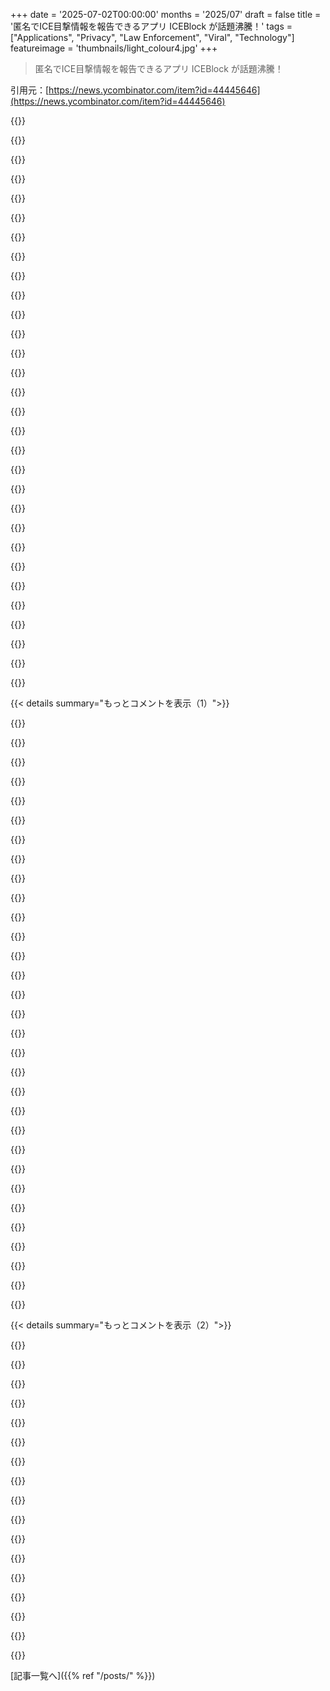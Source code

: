 +++
date = '2025-07-02T00:00:00'
months = '2025/07'
draft = false
title = '匿名でICE目撃情報を報告できるアプリ ICEBlock が話題沸騰！'
tags = ["Applications", "Privacy", "Law Enforcement", "Viral", "Technology"]
featureimage = 'thumbnails/light_colour4.jpg'
+++

> 匿名でICE目撃情報を報告できるアプリ ICEBlock が話題沸騰！

引用元：[https://news.ycombinator.com/item?id=44445646](https://news.ycombinator.com/item?id=44445646)




{{<matomeQuote body="警察活動を避けるのが悪いことだとは思えないな。悪いことしてるかどうかにかかわらず、単に飲酒検問で足止めされたり、警察車両8台が1車線潰してK-9捜索してるせいで交通渋滞に巻き込まれたりしたくないだけ。自分みたいな有色人種のアメリカ市民にとっては、空港以外で身分証を見せろと言われたり、〈証明しろ〉と probing questions（踏み込んだ質問）をされたりする可能性があるだけで、そんな場所に近づきたくないって事前に知りたい気持ちになるのに十分だよ。" userName="neither_color" createdAt="2025/07/02 16:09:50" color="">}}




{{<matomeQuote body="このアプリのメリットを吟味する意味なんてほとんどない。このアプリの存在そのものが、警察国家樹立を目指す政府の試みへの抵抗を示してるんだよ。だから彼らはアプリに反対してるんだ。アプリが何をするかなんて本当は気にしてない。ボタンを押したら「boo ICE」って言うだけのアプリだとしても、〈警察官の命を危険にさらす〉って喜んで主張するだろうね。(ついでに独立メディアも攻撃できるから、なおさら魅力的な標的になるんだ)" userName="afavour" createdAt="2025/07/02 17:14:29" color="#ff33a1">}}




{{<matomeQuote body="真面目な質問だけど、警察の場所や情報を共有したり、その情報を広めたりするのは違法なの？軍の配置に関する情報なら扱いが違うだろうとは思うけど、この場合は法律がどう適用されるのか気になるね。Wazeもユーザーが警察の存在や検問に関する情報を共有できるアプリだけど、あれも一部の人には便利だけど、文脈によっては否定的な意味合いを持つ可能性もあるよね。" userName="wslh" createdAt="2025/07/02 18:16:44" color="">}}




{{<matomeQuote body="カーナビアプリは昔から警察の活動を含む、避けたい交通状況を報告してるじゃん。警察と関わって一日が良くなることなんて絶対にないから、できるだけ避けるのは賢明なことだよ。" userName="marssaxman" createdAt="2025/07/02 16:47:45" color="">}}




{{<matomeQuote body="被害者として警察を呼んだ経験がないなんて、幸運だね。みんな忘れがちだけど、警察だって命を救うこともあるんだよ。" userName="datpuz" createdAt="2025/07/02 16:54:13" color="">}}




{{<matomeQuote body="誰もそんなこと忘れてないよ、ただ、不正行為や不祥事がそれを台無しにしてるんだ。多くのコミュニティでは、犯罪を報告することで助けられるよりも、自分にとって更なる問題を引き起こす可能性を比較検討しなきゃいけない。助けてくれないことから、盗難、レイプ、あるいは誤って撃たれることまでね。アメリカの警察署は大部分が法律の上に立ってるから、一般人は本当に助けてくれる良い警察官に当たるか、何年も同僚に不正行為を隠蔽されてきた悪い警察官に当たるか分からないんだ。警察の世論を気にする人は、説明責任と監視に焦点を当てて、国民の信頼を再構築すべきだよ。" userName="acdha" createdAt="2025/07/02 17:04:01" color="#ff33a1">}}




{{<matomeQuote body="君の質問は意味があって意図も良いけど、無関係かもしれないことを指摘させてくれ。政権が法体系、法律の基盤全体を無視し、逆らっている時は、行動の合法性なんてどうでもいいんだ。もう守られてない基準で自分を評価しようとするようなものさ。代わりに、政権との立ち位置に基づいて自分を評価しなよ。肌の色を含むどんな理由であれ彼らに嫌われたら、君の行動の中に何かしらの国家安全保障上の脅威を見つけるだろう。あるいは、まず罰してから、後で〈修正不可能〉だと主張するかもしれない。一方で、もし彼らに必要とされているなら、許可されていない個人への極秘情報の漏洩でさえ完全に無視するだろうね。" userName="goku12" createdAt="2025/07/03 03:31:06" color="#ff33a1">}}




{{<matomeQuote body="正直に言わせてもらうと、欠点もあるけど、アメリカの警察は世界で最も腐敗が少ない部類に入るよ。警察に出会うたびに現金を渡す準備が必要な場所もあるんだから。" userName="AlexandrB" createdAt="2025/07/02 17:14:30" color="">}}




{{<matomeQuote body="＞ アメリカの警察は世界で最も腐敗が少ない部類に入るよ<br>それを判断基準にするのは良くないと思うな（先進国と比べたら真実だとも思わないけど）。<br>確かに、第三世界の国々はもっと腐敗した警察組織を持ってるだろうね。でも、アメリカの警察は多種多様なやり方で腐敗してるし、それがどれほど受け入れがたいことか、はっきりさせるべきだ。世界のどこか他の場所で誰かがもっとひどいからといって、それがどうでもいいことにはならない。" userName="afavour" createdAt="2025/07/02 17:17:07" color="#785bff">}}




{{<matomeQuote body="不法滞在者を国外追放するのは憲法に沿ってるけど、適正な手続きなしで追放するのはダメじゃん。" userName="thinkharderdev" createdAt="2025/07/03 10:43:26" color="">}}




{{<matomeQuote body="権威主義的なRussiaよりマシ、みたいな米国の欠点を誤魔化す議論はマジで理解できないな。なぜもっと酷い場所と自分たちを比較するわけ？自分たちの理想や基準に照らして、もっと良くする努力をすべきだろ？" userName="jvergeldedios" createdAt="2025/07/02 17:57:28" color="">}}




{{<matomeQuote body="真面目に聞きたいんだけどさ、ある政権が数千万人の不法入国を許したとするじゃん。全員に、ビザの期限切れとか少人数に対応できるような、いくつもの裁判手続きが必要って言うの？裁判所はこんな数のケース、合理的な期間で処理できるわけない。一生裁判やって、その間に子供が生まれて、結局将来の政権に滞在許可されて永遠に居座る。それってもう市民にするのとほぼ一緒じゃん。何十年も裁判する以外の解決策、何か提案ある？相手側は、全員居座らせる以外にちゃんとした解決策持ってないみたいに見えるんだけど。もしかしたら俺が見落としてて、向こうの意見を聞いてないだけかな。" userName="Dig1t" createdAt="2025/07/04 00:29:32" color="#ff5733">}}




{{<matomeQuote body="親を訪ねたときに経済の話になるといつもそう。他の先進国にはある制度、例えば有給の育児休暇とかちゃんとした医療制度を主張すると、すぐに共産主義のEast Germanyの話を持ち出すんだよ、それが関係あるかのようにね。<br>うん、Mexicoの警察が腐敗してるのは知ってるよ。でも俺たちの警察には解決すべき全く別の問題があるんだ。別の国の別の問題を指摘しても何も貢献しないだろ。" userName="babypuncher" createdAt="2025/07/02 18:41:55" color="">}}




{{<matomeQuote body="＞他の先進国にある、有給の育児休暇とかちゃんとした医療制度<br>有給の親/家族休暇は、デッドウェイトロスやモラルハザードを生むし、労働のコストに反比例して労働を減らす傾向がある。特に高スキルの30代くらいの女性の労働に一番影響するね。労働者の期待生産性を下げるからこれは明らかだろ。家族の介護まで含めるとさらにだ。労働参加を増やせるって主張みたいだけど、期待生産性が低い参加が増えるのが、より少ない生産的な労働者より優れてるかは疑問だ。<br>なんで国の反対側にいるDebbieが子供を産むのに、俺が金払わなきゃいけないんだ？州の反対側にいるFredとかもね。<br>医療についてだけど、価格が下がれば需要が増えるのはよく知られてる。怪我や癌みたいに需要が完全に非弾力的なものもあるけど、かかりつけ医との最初のやり取りは弾力的だよ。将来の医療費を払わなくていいから自己管理を怠る人が増えることも考慮に入れると、将来的に非弾力的な需要が増える率が高まり、需要が増える。さらに価格が自由市場で決まらなくなることを考えると、価格発見が難しくなるし、力は一人の消費者にいくように見えるから、治療費は安く見積もられる可能性があって、それが開業医やイノベーションを減らすかも。間違ってるかもだけど…長いこと医療経済について考えてなかったからね。個人的には、みんなが開かれた市場で購入するように、仕事の福利厚生としての医療提供が強制的に切り離されるのを見たいな（私的なやり取りの間で交渉の自由が失われるのは気に入らないけど）。" userName="hellojesus" createdAt="2025/07/02 23:23:42" color="#45d325">}}




{{<matomeQuote body="＞何十年も裁判する以外の解決策、何か提案ある？相手側は、全員居座らせる以外にちゃんとした解決策持ってないみたいに見えるんだけど。<br>もう何十年もの裁判手続きを受け入れるべき時点に来てるんだと思うよ。本当の代替案は、適正手続きがないことで、何世代も前に生まれた市民でさえ逮捕に異議を唱える手続きがなくなることだ。そういう市民にそれが起きるのを防ぐ本当の抑止力は、報道と世間の注目だけど、意見を異にする人たちの人間性を剥ぎ取るように準備された人々によって、それがますます阻止されるように見える。この扱われ方を見ると、その1000万人を国に留まらせて将来似たようなことが起きるのを避けるというタイムラインは、確かに非常に魅力的に見えるね。二つの間違いは正しいことにはならない、ということわざ通りだ。" userName="lcnPylGDnU4H9OF" createdAt="2025/07/04 01:19:49" color="#ff33a1">}}




{{<matomeQuote body="＞その1000万人を国に留まらせて将来似たようなことが起きるのを避ける<br>でも俺が言いたいのはまさにこれなんだよ。これ、初めて起きたことじゃないし、何世代にもわたって何百万人と起きてるんだ。Reaganだって1980年代に何百万人も恩赦したろ。だからいつまで「OK、今回は君たち居てもいいけど、次はもっとちゃんとやろうね」って言い続けるつもりなの？何十年も経って、劇的な政治の変化なしには何も変わらないのは明らかだよ。Trumpが選ばれたのも基本的にはそれが理由だし。<br>システムを俯瞰して見るとさ：入るのは簡単、出るのは難しい。一人の大統領が法を執行しないだけで、法は基本的には無意味になる。追放はひどいって言う人が、全員ここに居座らせる以外の解決策を何も提示しないのは、なんか誠実さに欠けると思うんだ。「将来もっとちゃんとやろう」って言うのは、もう誰も受け入れない議論の域をはるかに超えてるよ。<br>なんで適正手続きを迅速化する法案を提案する人が誰もいないわけ？それくらいは穏健なアプローチに見えるけど。" userName="Dig1t" createdAt="2025/07/04 01:39:22" color="#45d325">}}




{{<matomeQuote body="君の言う通りだね。警察、特にICEの手下は怖くないけど、法執行機関と関わると日中が便利で快適になった試しがない。何か隠してるというより、自分にとっては単なる官僚的な面倒事で、関わらないで済むならそれに越したことはないんだ。<br>興味本位で聞くんだけど、公式に、何世代も前からのアメリカ生まれの市民って、ICEに協力したり答える義務が実際にあるのか、誰か知らない？" userName="kstrauser" createdAt="2025/07/02 16:26:20" color="">}}




{{<matomeQuote body="＞追放はひどいって言う人<br>いや、俺が言ってること、君は聞いてないよ。この特定の追放のやり方は、君や俺、そして他の誰でも、将来的に同じような形で追放される長期的なリスクに晒すんだ。合法的な滞在者にとっては、同じような形で追放されるより差し迫ったリスクだよ。適正手続きを迅速化なんてできないんだ、それがポイントだ。不法移民だっていう申し立てに対して、追い出される前に適正手続きが与えられないなら、もうダメージは確定してるし、親もここで生まれたアメリカ生まれだって証明できても意味がないんだ。" userName="lcnPylGDnU4H9OF" createdAt="2025/07/04 02:21:38" color="#38d3d3">}}




{{<matomeQuote body="法の支配は大事ってのは分かるし同意するよ。でもさ、前の政権がまず入国させる時にデュープロセス無視したって事実を無視してるよね？それは元の質問じゃないけどね。全員永遠に滞在させる以外の解決策を何も出してないじゃん。この時点では、有権者の大多数は全員に法廷での日を与えることより、全員帰国させることにもっと関心があるんだよ。＞デュープロセスを早めることはできないって？<br>法律もシステムも変えられるんだよ。真剣な善意の解決策ってのは、この2000万人を処理しなきゃいけないのにシステムが全然対応できてないっていう、我々が常に陥ってるケースに対応するために、デュープロセスに変更を提案することじゃない？" userName="Dig1t" createdAt="2025/07/04 02:32:08" color="">}}




{{<matomeQuote body="＞”なんで国の端にいるデビーが子供を産むために私が払わなきゃいけないの？州の向こうにいるフレッドのためは？”<br>だって彼らもあなたが受け取るのと同じ給付のために払ってるんだよ。あなたほど頻繁には恩恵を受けないかもしれないけどね。それが社会化の基礎だよ。税金から出すみんなの資源を、様々な活動や困ってる人のために共有して、できるだけ多くの個人（過去、現在、未来）に受け入れ可能な最低限の生活水準を与えるんだ。確か社会化の目標は、みんなを金持ちにしたり、すごく質の高い生活を与えることじゃない。それは、社会のメンバーが必要不可欠と見なすことについて、全員が同じ“最低”の基準を持てるようにすることで、その“最低”の基準が人道的かつ効率的であることなんだ。" userName="HaZeust" createdAt="2025/07/03 01:39:04" color="">}}




{{<matomeQuote body="俺の妻はちょうど1年前にUS Citizenになったばっかだよ。彼女がそんな混乱の近くにいたいわけないってのは確かだね。彼女の合法的な地位は、チップを積んだICEの新人野郎からの保護を基本的に全く提供してくれないんだ。" userName="velcrovan" createdAt="2025/07/02 18:32:16" color="">}}




{{<matomeQuote body="NZのWazeは警察からの脅迫を受けてこの機能を削除したよ。地元のソーシャルメディアグループに飲酒検問所とか移動式スピードカメラについて投稿したら、約30%の人に叱られるね。" userName="dzhiurgis" createdAt="2025/07/02 20:18:18" color="#ff33a1">}}




{{<matomeQuote body="気に入らない論説を書いた罰として、合法的に国に滞在してる学生を強制送還するのはどうなの？" userName="moolcool" createdAt="2025/07/03 12:14:55" color="">}}




{{<matomeQuote body="色々とおかしい点があるけど、CNNがこのアプリについて記事を書いただけで攻撃されてるのが一番変だよ。「CNNは命がけで働いてる警官の命を危うくし、危険な不法外国人を助けてる」って言ってるけど、engadgetの記事とか、それについて話す掲示板のスレッドも同じように危険ってことになるの？" userName="abeppu" createdAt="2025/07/02 16:51:00" color="#45d325">}}




{{<matomeQuote body="「命がけで働いてる警官」って言うけどさ、警官の死亡率は造園管理者とかクレーンオペレーターと同じくらいで、ゴミ収集作業員の半分以下、林業従事者の６分の１だよ。<br>リスクがないわけじゃないけど、造園業者とかには「Thin Green Line」みたいな旗はないよね？" userName="crote" createdAt="2025/07/02 20:23:07" color="#ff33a1">}}




{{<matomeQuote body="警官は自分の命を危険にさらすのを誇りに思うべきだよ。それは仕事の一部であるべきだ。地域社会に尽くすなら、見ず知らずの人相手でも犠牲になる覚悟を持つべき。<br>こういう誇りや期待がないのは、警官が臆病で、悪いか自己中心的な理由で警察に入って、何百万人もの人々を傷つけるシステム的な問題を続けてるからだろ。" userName="93po" createdAt="2025/07/02 21:42:32" color="">}}




{{<matomeQuote body="それは素敵な理想だけど、ぶっちゃけ警察の主な目的は、資本家階級の財産権を守ることだと考える方が分かりやすいよ。アメリカでは、警官は命を危険にさらす義務はないって裁判の判決も出てるしね。<br>実際の数字を見ると、少なくともアメリカでは、警察の仕事が危険に見えるのはホワイトカラーの視点からだけだよ。OSHAによると、建設作業員、トラック運転手、農家、パイロットでさえ、仕事中に死ぬ可能性の方が高いんだ。" userName="djexjms" createdAt="2025/07/03 11:47:39" color="#ff33a1">}}




{{<matomeQuote body="アメリカの警察の歴史的背景と現状について、君の言う通りだと思うよ。企業からの通報とか、金持ちや権力者に関連する犯罪にはすぐに対応するのに、隣人が配偶者を殴ってるって通報しても全然来なかったり、報告したいって言っても嫌な顔をしたりするのを見ると、それがよく分かるよね。" userName="93po" createdAt="2025/07/03 16:46:19" color="#38d3d3">}}




{{<matomeQuote body="いや、そうすべきじゃないよ。<br>理想的な世界では、警察は観光客に道を教えたり、おばあさんが道を渡るのを手伝ったり、たまに交通違反の罰金を書いたりするだけだよ。俺が住んでるところでは、暴力犯罪なんてめったにないんだ。" userName="Gud" createdAt="2025/07/03 10:33:17" color="">}}




{{<matomeQuote body="でも、その時点でもう人間が…人間じゃない理想的な社会を思い描いてるってことだよ。人間の中ではたまに暴力が起こるだろうね、かなりの長い間。俺たちの中には進化的に組み込まれた基本的な性質がたくさんあって、それが一部の人たちを十代や大人になってから暴力に向かわせるんだ。" userName="93po" createdAt="2025/07/03 16:49:29" color="">}}




{{< details summary="もっとコメントを表示（1）">}}

{{<matomeQuote body="そうだね、でも警官がさらされるべきリスクのレベルは、無視できるほど小さくていいんだよ。" userName="Gud" createdAt="2025/07/03 20:55:29" color="">}}




{{<matomeQuote body="林業従事者の「Thin Brown Line」旗が欲しいわw" userName="voidUpdate" createdAt="2025/07/03 14:06:53" color="">}}




{{<matomeQuote body="このICEBlockアプリの話、なんかさ、アメリカ兵が海外で攻撃された時に「なんでそこにいんの？」って聞かずに「もっと金かけて兵を守ろうぜ」ってなるのに似てるなって思うんだ。彼らがそこで何してたかなんて、全然話されないんだよ。でも「海外の俺たちの仲間を守るために金が必要だ」って感じで語られるんだよな。<br>例えば https://amp.cnn.com/cnn/2017/10/23/politics/niger-troops-law...<br>他の有力な上院議員も、西アフリカでの作戦について知らなかったって言ってた。「ニジェールに1000人も兵隊がいるなんて知らなかった」ってサウスカロライナ州のリンゼー・グラハム上院議員が日曜の「ミート・ザ・プレス」でNBCのチャック・トッドに語ったんだ。彼は続けて言ったんだよ。「彼らがなんでそこにいて、何をしてたのか少し分かった。家族にはこう言えるね。彼らはアメリカを守るためにそこにいた。同盟国を助けるためにそこにいた。アメリカと同盟国を攻撃するための新たな拠点を防ぐためにそこにいたんだ。」<br>https://www.npr.org/2020/01/06/793895401/iraqi-parliament-vo...<br>たとえ国の指導者たちが満場一致で撤退を要求しても、俺たちは「いやだね」って言うんだよ。<br>https://abcnews.go.com/Politics/us-withdrawing-iraq-agreemen..." userName="EGreg" createdAt="2025/07/02 16:53:52" color="">}}




{{<matomeQuote body="「俺たちって、ひょっとして悪者？」 — Mitchell & Webb" userName="Henchman21" createdAt="2025/07/03 13:50:09" color="">}}




{{<matomeQuote body="敵対的な投稿はさ、ロシアの偽情報かもしれないぜ。前にやったことあるし、それが連中のやり方なんだよ。他の人を挑発するのに十分なことさえすればいいんだから。" userName="zeristor" createdAt="2025/07/03 18:36:15" color="">}}




{{<matomeQuote body="ロシアがアメリカに不法移民や犯罪者を強制送還しろって望むのか？それは、連中が望むことと逆のように聞こえるけどな。" userName="DaSHacka" createdAt="2025/07/04 21:56:49" color="">}}




{{<matomeQuote body="＞「…我々はそれを見ている、彼を見ている、そして彼は気をつけた方がいい、なぜならそれは保護された言論ではない。それはこの国中の法執行官の命を脅かすことだ。」<br>法科大学院に行った人間からの発言としては“ワイルド”だな、学んだこと全部捨てたんだろうな。俺はこれと、Wazeとか、helmet tapsとか、警官がいる時に他の車にハイビームで知らせるのとの間に、ほとんど違いがないと思うね。その件は全体的に何度も裁判になってて、毎回その都度、言論の自由だって判断されてるんだ。" userName="datax2" createdAt="2025/07/02 16:33:47" color="#38d3d3">}}




{{<matomeQuote body="言論の自由に対する報復が、今や完全に当たり前になってるな。主に現政権が、デカいターゲット（最近のParamountの件とか、大学とか）や象徴的なターゲット（学生とか、ある市長候補とか）を狙ってきた。ターゲットの輪はどんどん広がっていくぞ。そのうちみんなの言論は、AIパワードの監視システムの下で厳しくコントロールされるようになるさ。" userName="grafmax" createdAt="2025/07/03 19:56:26" color="">}}




{{<matomeQuote body="最高裁がさ、判例を捨てて現政権に味方してるのが、マジで不安なんだよな。" userName="water-data-dude" createdAt="2025/07/02 16:37:46" color="">}}




{{<matomeQuote body="あいつら（権力側）は分かってるんだよ、ただ気にしないだけさ。味方の最高裁がいるし、たとえ裁判で負けても、試したことで何の罰もないんだから。" userName="wat10000" createdAt="2025/07/02 16:56:00" color="">}}




{{<matomeQuote body="＞それは法執行官の命を脅かすことだ<br>なんかさ、彼はアプリが警官をターゲットにして暗殺か何かするための方法だって示唆してるように聞こえるな？もしそれが本当なら話は別かもしれないけど、アプリの意図とは全然違うように見えるよな。" userName="Ajedi32" createdAt="2025/07/03 14:13:48" color="">}}




{{<matomeQuote body="バイク乗りは対向のライダーに、左手でヘルメットを叩いて警察がいるって合図するらしいよ。" userName="ggreer" createdAt="2025/07/02 16:43:02" color="">}}




{{<matomeQuote body="法学部出た人が変なこと言うね。<br>トランプは1月6日に法執行機関を襲った奴らを恩赦したじゃん。Bondiには法執行機関を危険に晒す誰かを非難する資格ないよ。<br>この騒ぎは全部ポーズだよ。" userName="JumpCrisscross" createdAt="2025/07/03 23:03:08" color="">}}




{{<matomeQuote body="Wazeみたいなアプリと違うのは規模だよ。<br>Wazeとかはみんなに知らせるけど、少数のドライバーだけじゃない。" userName="dzhiurgis" createdAt="2025/07/02 20:28:21" color="">}}




{{<matomeQuote body="それどういう意味？Wazeみたいなアプリはみんなに知らせるって。<br>ICEBlockとは何が違うの？使ったことないから教えて欲しい。" userName="LeafItAlone" createdAt="2025/07/03 13:41:27" color="">}}




{{<matomeQuote body="ICEは廃止すべきって思うんだけどさ。<br>Wazeとかヘルメットタップは普通の警察への注意喚起だけど、ICEは特殊じゃん。<br>だから、ICEの存在を知らせるのは、FBIの家宅捜索を警告するのに近いんじゃないかな。" userName="0x3444ac53" createdAt="2025/07/03 18:23:21" color="#ff5733">}}




{{<matomeQuote body="「アプリはユーザーデータを集めない」ってTechCrunchが確認したって？<br>マジで？技術的にそれ結構すごいことだよ。<br>解析とか時間かかるし、secureなアプリだと大変なんだから。" userName="VladVladikoff" createdAt="2025/07/03 12:25:40" color="#ff33a1">}}




{{<matomeQuote body="でもAppleがダウンロードとかPush通知のデータ全部持ってるじゃん。すぐ政府に渡しちゃうかもよ。<br>作者がAndroid版を出さない理由も書いてないしな。<br>（あ、ごめん、下の返信で理由書いてあったわ）" userName="oceansky" createdAt="2025/07/03 13:39:22" color="">}}




{{<matomeQuote body="作者は理由ちゃんと書いてるよ。<br>https://www.iceblock.app/android<br>Appleならユーザーを特定する情報なしでPush通知できるからだって。<br>でもGrapheneOSは反論してるけどね。<br>https://bsky.app/profile/grapheneos.org/post/3lswujex4e22w" userName="bstsb" createdAt="2025/07/03 13:46:05" color="#ff5733">}}




{{<matomeQuote body="だよねー？ APNSがFCMとどう違うのか、さっぱりわかんないや。少なくともAndroidアプリはGoogleを介さずにプッシュ通知を実装することはできるよ。この記事書いた人、GMS以外のAndroidのことあんまわかってないんじゃない？って感じだね。" userName="gumby271" createdAt="2025/07/03 20:52:44" color="">}}




{{<matomeQuote body="調べてみたらさ、Appleはプッシュ通知でブロードキャストチャンネルをサポートしてるらしいよ。アプリ側はチャンネル情報だけ持ってて、デバイスとチャンネルの紐付けはAppleが管理してるんだって。だから、Appleはデータ持ってるけど、開発者は持ってない、って話みたいだね。" userName="wickedsight" createdAt="2025/07/04 08:16:03" color="#ff5733">}}




{{<matomeQuote body="あは、それならちょっとわかるかも。https://developer.apple.com/documentation/usernotifications/… これ、iOS 18からの新機能なんだね。間違ってたわ、教えてくれてありがとう。Androidはもっと全然わからないんだけど、多分FCM経由でプッシュ送るなら今でもトークン必要で、だから法執行機関にトークン開示させられる可能性があるってことかな。Appleももちろん強制される可能性はあるけど、それはもっと大変だってことね。" userName="mrbombastic" createdAt="2025/07/04 18:24:09" color="#ff5c5c">}}




{{<matomeQuote body="ちゃんと理由書いてる場所あるよ。https://www.iceblock.app/android ここ！<br>Androidだとプッシュ送るのにデバイス情報とかユーザーアカウントのDBを管理しなきゃいけないけど、Appleデバイスはこれが要らないんだってさ。" userName="vaindil" createdAt="2025/07/03 13:47:41" color="#45d325">}}




{{<matomeQuote body="Androidだって、開発者がユーザーにバッテリー最適化を切るようお願いして、アプリ自身が通知をポーリングできるようにすれば、別にDB管理とかいらないんだけどね。" userName="Sephr" createdAt="2025/07/08 18:50:59" color="">}}




{{<matomeQuote body="残念ながら、iOSでなんでDB管理とか要らないのか、詳しい理由書いてないんだよねー。どう違うのかめっちゃ気になるわ。プッシュ送るには何かしらIDが必要で、Appleがデバイスに紐付けて管理してるんでしょ？それがFirebaseプッシュとどう違うのか、全然わかんない。ちゃんと説明してほしいなーって思う。" userName="gumby271" createdAt="2025/07/03 20:59:46" color="">}}




{{<matomeQuote body="ちゃんと実装すれば、Appleはプッシュ通知のメタデータだけを持ってるんだと思うよ。プッシュ通知の中身（ペイロード）自体はエンドツーエンドで暗号化できるしさ。" userName="illiac786" createdAt="2025/07/03 15:29:10" color="">}}




{{<matomeQuote body="それって、どんな通知システムでも一緒なんじゃない？ペイロードを設定するのは自分なんだから、GoogleとかAppleに行く前に自分で暗号化できるでしょ？" userName="gumby271" createdAt="2025/07/03 20:54:29" color="">}}




{{<matomeQuote body="法執行機関は市民より権力があるから、もっと厳しい基準と説明責任が必要だよ。警察無線は暗号化なしにすべきだし、顔認識用の公開データベースや、車両・個人が追跡できるべきだね。市民を監視するのに使うのと同じ技術を、彼らにも適用すべきだよ。icespy.orgはICE職員の顔認識ができるサイトだよ。" userName="jjwiseman" createdAt="2025/07/02 20:14:08" color="#38d3d3">}}




{{<matomeQuote body="無線非暗号化には反対だな。犯罪者が次の日にはみんなスキャナー持つようになって、マジモンの悪党を捕まえられなくなるじゃん。<br>その点、法執行機関の無線を全部記録して保存するのは支持するよ。航空管制みたいにね。これに独立した事件調査と公開を組み合わせれば、君が求めてる説明責任は十分果たせるんじゃない？" userName="crote" createdAt="2025/07/02 20:28:27" color="#38d3d3">}}




{{<matomeQuote body="多くのデカい警察機関が今も暗号化されてない無線を使ってるけど、通常問題ないって知ってた？" userName="jjwiseman" createdAt="2025/07/02 22:03:08" color="">}}

{{</details>}}




{{< details summary="もっとコメントを表示（2）">}}

{{<matomeQuote body="マジで変なコメントだなあ。警察無線が暗号化されたのって最近の話で、うん、暗号化される前でも警察はちゃんと犯人を捕まえられてたって気づこうよ。" userName="justin66" createdAt="2025/07/03 21:05:48" color="">}}




{{<matomeQuote body="アメリカ人は犯罪者を高く見すぎだよ。多くの国の警察はアメリカみたいに極端でもディストピアでもなくて、犯罪も少ないんだ（それって市民のことをちゃんと考えてて、医療とかに金出したり、銃を禁止したり、まともなことをしてるからだけどね）。" userName="voidhorse" createdAt="2025/07/03 13:13:18" color="">}}




{{<matomeQuote body="国土安全保障長官とか司法長官が個人名を出して追いかけるのはマジで気持ち悪いよ。" userName="beepbopboopp" createdAt="2025/07/02 16:07:22" color="">}}




{{<matomeQuote body="基本的な権威主義のやり方だよね。" userName="davidw" createdAt="2025/07/02 16:28:28" color="">}}




{{<matomeQuote body="そいつを追いかけるのは（気持ち悪いっていうか）もっとひどいことだよ。でも名前を使うのは普通でしょ。" userName="justin66" createdAt="2025/07/02 18:00:08" color="">}}




{{<matomeQuote body="AppleがICEBlockをApp Storeで認めたのがマジで面白い。13年前には海外のドローン攻撃を知らせるアプリを「キモいコンテンツ」だってブロックしたのにね。<br>https://www.aclu.org/news/national-security/apple-drone-stri..." userName="callahad" createdAt="2025/07/02 17:13:40" color="#ff5c5c">}}




{{<matomeQuote body="Appleは香港のデモの時にも、中国政府に頼まれて似たアプリを消したことがあるんだよ。<br>https://www.cnbc.com/2019/10/10/apple-removes-police-trackin...<br>引用：「このアプリは警察の位置を表示し、香港のサイバーセキュリティ・技術犯罪局と確認したところ、警察を標的にして待ち伏せたり、公共の安全を脅かしたり、犯罪者が法執行機関がいないと知っている地域で住民を犠牲にするために使用された」とのこと。" userName="AndroidKitKat" createdAt="2025/07/03 10:19:35" color="#ff5733">}}




{{<matomeQuote body="Appleは今の政権嫌いみたいだし、このアプリ削除はゆっくりだろうな。ICEって軍じゃないし、ドローン攻撃アプリよりはまだいいかもね。" userName="jeroenhd" createdAt="2025/07/02 18:20:50" color="">}}




{{<matomeQuote body="Tim CookってTrumpの就任式に出て、100万ドル寄付したんだぜ。公的にはTrumpにゴマすってる感じだよね。" userName="genter" createdAt="2025/07/02 18:50:42" color="">}}




{{<matomeQuote body="あれは単なるおべっかだよ、でもダメだった。関税がAppleに痛手だし、TrumpはiPhoneをUSAで作らせたがってるけど、Apple的には良くないんだよな。" userName="darkoob12" createdAt="2025/07/02 20:00:45" color="">}}




{{<matomeQuote body="Elonほどゴマすりまくった奴いないだろ、結局どうなったか見ろよ。寄付とか就任式に出たのは、完全にじゃなくても、何か面倒なことを避けるためだったんじゃないかな。" userName="cosmicgadget" createdAt="2025/07/02 21:10:23" color="">}}




{{<matomeQuote body="Jared IsaacmanもTrumpの就任式に100万ドル寄付して応援してたんだ。NASA長官になりたかったみたいで（宇宙好きで政治的な発言も少ないから、珍しくまともな候補だったのにね）。なのにTrumpはElonとの喧嘩のせいで指名をボツにして、Isaacmanは民主党だとか言ってたよ。" userName="dotnet00" createdAt="2025/07/02 22:55:17" color="">}}




{{<matomeQuote body="アプリ作った奴のことね。「調べてる、見張ってる、気をつけろ」だってさ…。自分たちがゴロツキだって隠す気ないの？しかも法学部出てる人がこれ言うかよ。まあ、おかげで今からアプリダウンロードする気になったわ。Streisand effectありがとう！" userName="mikestew" createdAt="2025/07/02 20:50:26" color="#ff5c5c">}}




{{<matomeQuote body="＞ Streisand effectありがとう！って書いてたけど、 Streisand effect狙いかもよ？ニセ情報でアプリの効果下げようとする奴絶対いるし。アプリが裁判で有利になったら、そういう奴らがさらにヒートアップするはず。結局、アプリがある方が政権にとって都合いい可能性も。公で怒ったふりして、偽情報でみんなが怖がって混乱してるのを見て、裏で喜んでるのかもね。" userName="meragrin_" createdAt="2025/07/03 15:11:01" color="#ff5733">}}




{{<matomeQuote body="交通情報アプリみたいに、報告が本当か確認できるようになるんじゃない？" userName="dyauspitr" createdAt="2025/07/03 15:27:07" color="">}}




{{<matomeQuote body="ちょっと立ち止まって考えような。2025年のAmericaで、なんでこんなアプリが必要になっちゃったのかってさ。" userName="csto12" createdAt="2025/07/02 17:22:35" color="">}}

{{</details>}}



[記事一覧へ]({{% ref "/posts/" %}})
